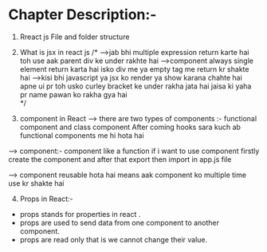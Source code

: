 # Chapter Description:-
1. Rreact js File and folder structure
2. What is jsx in react js 
/*
-->jab bhi multiple expression return karte hai toh use aak parent div ke under rakhte hai
-->component always single element return karta hai isko div me ya empty tag me return kr shakte hai
-->kisi bhi javascript ya jsx ko render ya show karana chahte hai apne ui pr toh usko curley bracket ke under rakha jata hai jaisa ki
yaha pr name pawan ko rakha gya hai  
*/

3. component in React 
--> there are two types of components :-  functional component and class component After coming hooks sara kuch ab 
functional components me hi hota hai

--> component:- component like a function if i want to use component firstly create the component and after that export then 
import in app.js file 

--> component reusable hota hai means aak component ko multiple time use kr shakte hai

4. Props in React:-
- props stands for properties in react .
- props are used to send data from one component to another component.
- props are read only that is we cannot change their value.






